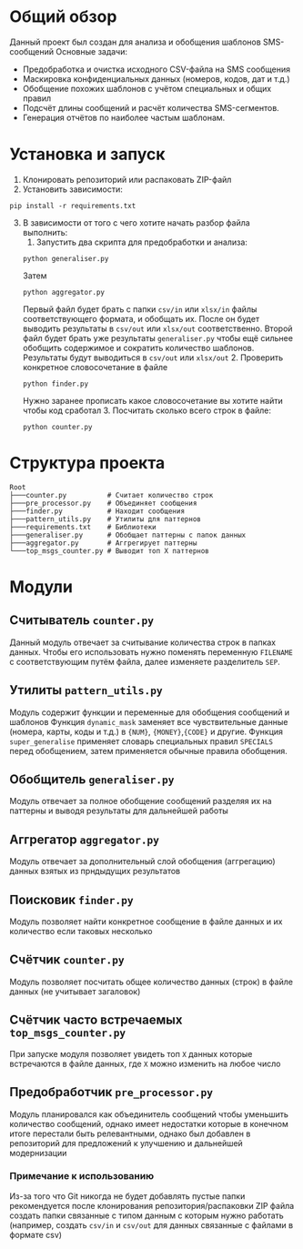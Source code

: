 # Общий обзор
Данный проект был создан для анализа и обобщения шаблонов SMS-сообщений Основные задачи:
- Предобработка и очистка исходного CSV-файла на SMS сообщения
- Маскировка конфиденциальных данных (номеров, кодов, дат и т.д.)
- Обобщение похожих шаблонов с учётом специальных и общих правил
- Подсчёт длины сообщений и расчёт количества SMS-сегментов.
- Генерация отчётов по наиболее частым шаблонам.

# Установка и запуск
1. Клонировать репозиторий или распаковать ZIP-файл
2. Установить зависимости:
```
pip install -r requirements.txt
```
3. В зависимости от того с чего хотите начать разбор файла выполнить:
   1. Запустить два скрипта для предобработки и анализа:
   ```
   python generaliser.py
   ```
   Затем
    ```
   python aggregator.py
   ```
   Первый файл будет брать с папки `csv/in` или `xlsx/in` файлы соответствующего формата, и обобщать их. После он будет выводить результаты в `csv/out` или `xlsx/out` соответственно.
   Второй файл будет брать уже результаты `generaliser.py` чтобы ещё сильнее обобщить содержимое и сократить количество шаблонов. Результаты будут выводиться в `csv/out` или `xlsx/out`
   2. Проверить конкретное словосочетание в файле
   ```
   python finder.py
   ```
   Нужно заранее прописать какое словосочетание вы хотите найти чтобы код сработал
   3. Посчитать сколько всего строк в файле:
   ```
   python counter.py
   ```
   
# Структура проекта
```
Root
├───counter.py          # Считает количество строк
├───pre_processor.py    # Объединяет сообщения
├───finder.py           # Находит сообщения
├───pattern_utils.py    # Утилиты для паттернов
├───requirements.txt    # Библиотеки
├───generaliser.py      # Обобщает паттерны с папок данных 
├───aggregator.py       # Аггрегирует паттерны
└───top_msgs_counter.py # Выводит топ Х паттернов
```
# Модули
## Считыватель `counter.py`
Данный модуль отвечает за считывание количества строк в папках данных. 
Чтобы его использовать нужно поменять переменную `FILENAME` с соответствующим путём файла, далее изменяете разделитель `SEP`.
## Утилиты `pattern_utils.py`
Модуль содержит функции и переменные для обобщения сообщений и шаблонов
Функция `dynamic_mask` заменяет все чувствительные данные (номера, карты, коды и т.д.) в `{NUM}`, `{MONEY}`,`{CODE}` и другие.
Функция `super_generalise` применяет словарь специальных правил `SPECIALS` перед обобщением, затем применяется обычные правила обобщения.
## Обобщитель `generaliser.py`
Модуль отвечает за полное обобщение сообщений разделяя их на паттерны и выводя результаты для дальнейшей работы
## Аггрегатор `aggregator.py`
Модуль отвечает за дополнительный слой обобщения (аггрегацию) данных взятых из прндыдущих результатов
## Поисковик `finder.py`
Модуль позволяет найти конкретное сообщение в файле данных и их количество если таковых несколько
## Счётчик `counter.py`
Модуль позволяет посчитать общее количество данных (строк) в файле данных (не учитывает загаловок)
## Счётчик часто встречаемых `top_msgs_counter.py`
При запуске модуля позволяет увидеть топ `Х` данных которые встречаются в файле данных, где `Х` можно изменить на любое число
## Предобработчик `pre_processor.py`
Модуль планировался как объединитель сообщений чтобы уменьшить количество сообщений, однако имеет недостатки которые в конечном итоге перестали быть релевантными, однако был добавлен в репозиторий для предложений к улучшению и дальнейшей модернизации
### Примечание к использованию
Из-за того что Git никогда не будет добавлять пустые папки рекомендуется после клонирования репозитория/распаковки ZIP файла создать папки связанные с типом данным с которым нужно работать (например, создать `csv/in` и `csv/out` для данных связанные с файлами в формате csv)
